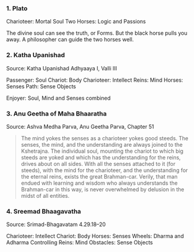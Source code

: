 ### 1. Plato

Charioteer: Mortal Soul
Two Horses: Logic and Passions

The divine soul can see the truth, or Forms. But the black horse pulls you away.
A philosopher can guide the two horses well.

### 2. Katha Upanishad

Source: Katha Upanishad Adhyaaya I, Valli III

Passenger: Soul
Chariot: Body
Charioteer: Intellect
Reins: Mind
Horses: Senses
Path: Sense Objects

Enjoyer: Soul, Mind and Senses combined
### 3. Anu Geetha of Maha Bhaaratha

Source: Ashva Medha Parva, Anu Geetha Parva, Chapter 51

> The mind yokes the senses as a charioteer yokes good steeds. The senses, the mind, and the understanding are always joined to the Kshetrajna. The individual soul, mounting the chariot to which big steeds are yoked and which has the understanding for the reins, drives about on all sides. With all the senses attached to it (for steeds), with the mind for the charioteer, and the understanding for the eternal reins, exists the great Brahman-car. Verily, that man endued with learning and wisdom who always understands the Brahman-car in this way, is never overwhelmed by delusion in the midst of all entities.

### 4. Sreemad Bhaagavatha

Source: Srimad-Bhagavatam 4.29.18–20

Charioteer: Intellect
Chariot: Body
Horses: Senses
Wheels: Dharma and Adharma
Controlling Reins: Mind
Obstacles: Sense Objects